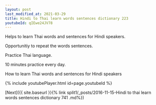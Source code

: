 ```yaml
---
layout: post
last_modified_at: 2021-03-29
title: Hindi to Thai learn words sentences dictionary 223 
youtubeId: qIEwe24JV78
---
```

 
 
Helps to learn Thai words and sentences for Hindi speakers.

Opportunitiy to repeat the words sentences. 

Practice Thai language. 
 
10 minutes practice every day. 
 
How to learn Thai words and sentences for Hindi speakers 
 
{% include youtubePlayer.html id=page.youtubeId %}
 
 
[Next]({{ site.baseurl }}{% link  split1/_posts/2016-11-15-Hindi to thai learn words sentences dictionary 741 .md%})
 
